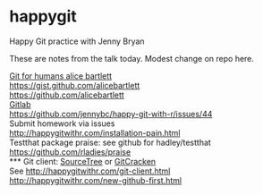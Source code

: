 # happygit

Happy Git practice with Jenny Bryan

These are notes from the talk today. Modest change on repo here.

[Git for humans alice bartlett](https://speakerdeck.com/alicebartlett/git-for-humans)  
<https://gist.github.com/alicebartlett>  
<https://github.com/alicebartlett>    
[Gitlab](https://gitlab.com/)  
<https://github.com/jennybc/happy-git-with-r/issues/44>  
Submit homework via issues  
<http://happygitwithr.com/installation-pain.html>  
Testthat package praise: see github for hadley/testthat  
<https://github.com/rladies/praise>  
*** Git client: [SourceTree](https://www.sourcetreeapp.com/) or [GitCracken](https://www.gitkraken.com/)  
See <http://happygitwithr.com/git-client.html>  
<http://happygitwithr.com/new-github-first.html>   
